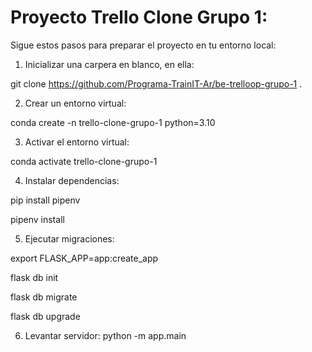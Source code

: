 # Proyecto Trello Clone Grupo 1:
Sigue estos pasos para preparar el proyecto en tu entorno local:

1. Inicializar una carpera en blanco, en ella:
   
git clone https://github.com/Programa-TrainIT-Ar/be-trelloop-grupo-1 .

2. Crear un entorno virtual:
   
conda create -n trello-clone-grupo-1 python=3.10

3. Activar el entorno virtual:
   
conda activate trello-clone-grupo-1

4. Instalar dependencias:
   
pip install pipenv

pipenv install

5. Ejecutar migraciones:
   
export FLASK_APP=app:create_app

flask db init

flask db migrate

flask db upgrade

6. Levantar servidor:
python -m app.main

